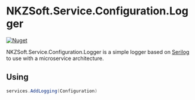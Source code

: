 # NKZSoft.Service.Configuration.Logger

[![Nuget](https://img.shields.io/nuget/v/NKZSoft.Service.Configuration.Logger?style=plastic)](https://www.nuget.org/packages/NKZSoft.Service.Configuration.Logger/)

NKZSoft.Service.Configuration.Logger is a simple logger based on [Serilog](https://github.com/serilog/serilog) to use with a microservice architecture.

## Using
```csharp
services.AddLogging(Configuration)
